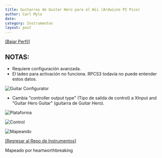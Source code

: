 ```yaml
---
title: Guitarras de Guitar Hero para el Wii (Ardwiino PI Pico)
author: Carl Mylo
date: 
category: Instrumentos
layout: post
---
```


[[Bajar Perfil]](https://github.com/hmxmilohax/rb3-pc/raw/main/instrument-repo/Wii%20Guitar%20Hero%20Les%20Paul%20%5BPi%20Pico%5D.7z)

## NOTAS:

* Requiere configuración avanzada.
* El ladeo para activación no funciona. RPCS3 todavía no puede entender estos datos.

![Guitar Configurator](https://raw.githubusercontent.com/hmxmilohax/rb3-pc/main/assets/images/instruments/picolpguitarconfigurator.png "Guitar Configurator")  

* Cambia "controller output type" (Tipo de salida de control) a XInput and "Guitar Hero Guitar" (guitarra de Guitar Hero).

![Plataforma](https://raw.githubusercontent.com/hmxmilohax/rb3-pc/main/assets/images/instruments/santroller.png "Plataforma") 

![Control](https://raw.githubusercontent.com/hmxmilohax/rb3-pc/main/assets/images/instruments/wiilpcontroller.png "Control") 

![Mapeando](https://raw.githubusercontent.com/hmxmilohax/rb3-pc/main/assets/images/instruments/picolpmapping.png "Mapeando") 

[[Regresar al Repo de Instrumentos]](https://hmxmilohax.github.io/rb3-pc/espanol/repodeinst/#lista-de-instrumentos)



Mapeado por heartworthbreaking